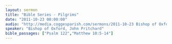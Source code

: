 ```yaml
---
layout: sermon
title: "Bible Series - Pilgrims"
date: "2011-10-23 00:00:00"
audio: "http://media.coggesparish.com/sermons/2011-10-23 Bishop of Oxford, John Pritchard.mp3"
speaker: "Bishop of Oxford, John Pritchard"
bible_passages: ["Psalm 122","Matthew 10:5-14"]
---
```


